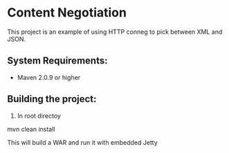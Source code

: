 Content Negotiation
===================
This project is an example of using HTTP conneg to pick between XML and JSON.

System Requirements:
-------------------------
- Maven 2.0.9 or higher

Building the project:
-------------------------
1. In root directoy

mvn clean install

This will build a WAR and run it with embedded Jetty
